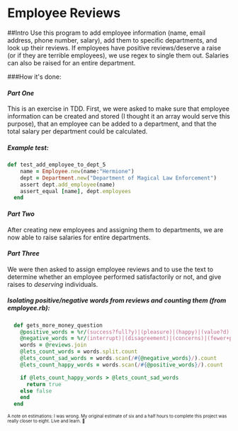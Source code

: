 # Employee Reviews

##Intro
Use this program to add employee information (name, email address, phone number, salary), add them to specific departments, and look up their reviews. If employees have positive reviews/deserve a raise (or if they are terrible employees), we use regex to single them out. Salaries can also be raised for an entire department.

###How it's done:
#### *Part One*
This is an exercise in TDD. First, we were asked to make sure that employee information can be created and stored (I thought it an array would serve this purpose), that an employee can be added to a department, and that the total salary per department could be calculated. 

##### Example test:
```ruby
def test_add_employee_to_dept_5
    name = Employee.new(name:"Hermione")
    dept = Department.new("Department of Magical Law Enforcement")
    assert dept.add_employee(name)
    assert_equal [name], dept.employees
  end
  ```
#### *Part Two*
After creating new employees and assigning them to departments, we are now able to raise salaries for entire departments.


#### *Part Three*
We were then asked to assign employee reviews and to use the text to determine whether an employee performed satisfactorily or not, and give raises to *deserving* individuals.

##### Isolating positive/negative words from reviews and counting them (from employee.rb):
```ruby
  def gets_more_money_question
    @positive_words = %r/(success?full?y)|(pleasure)|(happy)|(value?d)|(impressed)|(great)/x
    @negative_words = %r/(interrupt)|(disagreement)|(concerns)|(fewer+projects)|(takes+longer)|(dwell)/x
    words = @reviews.join
    @lets_count_words = words.split.count
    @lets_count_sad_words = words.scan(/#{@negative_words}/).count
    @lets_count_happy_words = words.scan(/#{@positive_words}/).count

    if @lets_count_happy_words > @lets_count_sad_words
      return true
    else false
    end
  end
```
<sub><sup>A note on estimations:
I was wrong. My original estimate of six and a half hours to complete this project was really closer to eight. Live and learn. :bow:</sub></sup>
